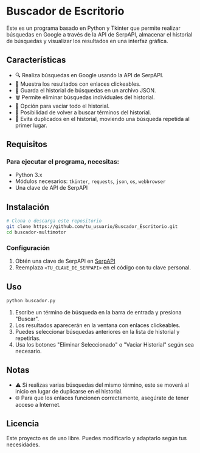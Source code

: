 # Buscador de Escritorio

Este es un programa basado en Python y Tkinter que permite realizar búsquedas en Google a través de la API de SerpAPI, almacenar el historial de búsquedas y visualizar los resultados en una interfaz gráfica.

## Características
- 🔍 Realiza búsquedas en Google usando la API de SerpAPI.
- 📌 Muestra los resultados con enlaces clickeables.
- 📂 Guarda el historial de búsquedas en un archivo JSON.
- 🗑️ Permite eliminar búsquedas individuales del historial.
- 🚀 Opción para vaciar todo el historial.
- 🔄 Posibilidad de volver a buscar términos del historial.
- 🚫 Evita duplicados en el historial, moviendo una búsqueda repetida al primer lugar.

## Requisitos
### Para ejecutar el programa, necesitas:
- Python 3.x
- Módulos necesarios: `tkinter`, `requests`, `json`, `os`, `webbrowser`
- Una clave de API de SerpAPI

## Instalación
```bash
# Clona o descarga este repositorio
git clone https://github.com/tu_usuario/Buscador_Escritorio.git
cd buscador-multimotor
```

### Configuración
1. Obtén una clave de SerpAPI en [SerpAPI](https://serpapi.com/) 
2. Reemplaza `<TU_CLAVE_DE_SERPAPI>` en el código con tu clave personal.

## Uso
```bash
python buscador.py
```

1. Escribe un término de búsqueda en la barra de entrada y presiona "Buscar".
2. Los resultados aparecerán en la ventana con enlaces clickeables.
3. Puedes seleccionar búsquedas anteriores en la lista de historial y repetirlas.
4. Usa los botones "Eliminar Seleccionado" o "Vaciar Historial" según sea necesario.

## Notas
- ⚠️ Si realizas varias búsquedas del mismo término, este se moverá al inicio en lugar de duplicarse en el historial.
- 🌐 Para que los enlaces funcionen correctamente, asegúrate de tener acceso a Internet.

## Licencia
Este proyecto es de uso libre. Puedes modificarlo y adaptarlo según tus necesidades.



